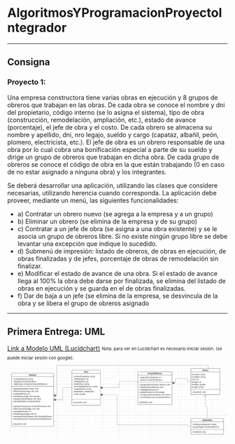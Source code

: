 # AlgoritmosYProgramacionProyectoIntegrador
- - -
## Consigna
### Proyecto 1:
Una empresa constructora tiene varias obras en ejecución y 8 grupos de obreros que trabajan en las obras. De cada obra se conoce el nombre y dni del propietario, código interno (se lo asigna el sistema), tipo de obra (construcción, remodelación, ampliación, etc.), estado de avance (porcentaje), el jefe de obra y el costo. De cada obrero se almacena su nombre y apellido, dni, nro legajo, sueldo y cargo (capataz, albañil, peón, plomero, electricista, etc.). El jefe de obra es un obrero responsable de una obra por lo cual cobra una bonificación especial a parte de su sueldo y dirige un grupo de obreros que trabajan en dicha obra. De cada grupo de obreros se conoce el código de obra en la que están trabajando (0 en caso de no estar asignado a ninguna obra) y los integrantes.

Se deberá desarrollar una aplicación, utilizando las clases que considere necesarias, utilizando herencia cuando corresponda. La aplicación debe proveer, mediante un menú, las siguientes funcionalidades: 
- a) Contratar un obrero nuevo (se agrega a la empresa y a un grupo)
- b) Eliminar un obrero (se elimina de la empresa y de su grupo)
- c) Contratar a un jefe de obra (se asigna a una obra existente) y se le asocia un grupo de obreros libre. Si no existe ningún grupo libre se debe levantar una excepción que indique lo  sucedido. 
- d) Submenú de impresión: listado de obreros, de obras en ejecución, de obras finalizadas y de jefes, porcentaje de obras de remodelación sin finalizar.
- e) Modificar el estado de avance de una obra. Si el estado de avance llega al 100% la obra debe darse por finalizada, se elimina del listado de obras en ejecución y se guarda en el de obras  finalizadas. 
- f) Dar de baja a un jefe (se elimina de la empresa, se desvincula de la obra y se libera el grupo de obreros asignado
- - -
## Primera Entrega: UML
[Link a Modelo UML (Lucidchart)](https://lucid.app/lucidchart/1852f4cd-064a-4caa-a283-08b204906e18/edit?viewport_loc=-143%2C-81%2C3324%2C1183%2C0_0&invitationId=inv_934e6d0f-0100-4a17-961d-4e7751db7c8d) 
<sub><sup>Nota: para ver en Lucidchart es necesario iniciar sesión. (se puede iniciar sesión con google). </sup></sub>
![Modelo del proyecto 1 en UML](https://raw.githubusercontent.com/cristiangabrielbravo92/AlgoritmosYProgramacionProyectoIntegrador/refs/heads/main/UML%20Proyecto%20Integrador.jpg "Modelo del proyecto 1 en UML")
